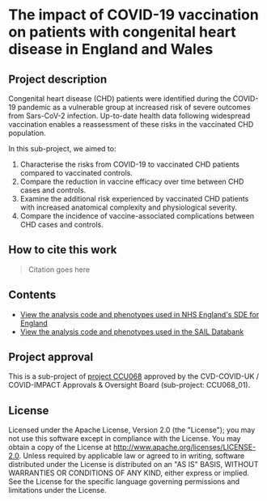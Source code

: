 # The impact of COVID-19 vaccination on patients with congenital heart disease in England and Wales

## Project description

Congenital heart disease (CHD) patients were identified during the COVID-19 pandemic as a vulnerable group at increased risk of severe outcomes from Sars-CoV-2 infection. Up-to-date health data following widespread vaccination enables a reassessment of these risks in the vaccinated CHD population.

In this sub-project, we aimed to:

1.	Characterise the risks from COVID-19 to vaccinated CHD patients compared to vaccinated controls.
2.	Compare the reduction in vaccine efficacy over time between CHD cases and controls.
3.	Examine the additional risk experienced by vaccinated CHD patients with increased anatomical complexity and physiological severity.
4.	Compare the incidence of vaccine-associated complications between CHD cases and controls.


## How to cite this work
> Citation goes here

## Contents

* [View the analysis code and phenotypes used in NHS England's SDE for England](https://github.com/BHFDSC/CCU068_01/tree/main/england)
* [View the analysis code and phenotypes used in the SAIL Databank](https://github.com/BHFDSC/CCU068_01/tree/main/wales)

## Project approval

This is a sub-project of [project CCU068](https://github.com/BHFDSC/CCU068) approved by the CVD-COVID-UK / COVID-IMPACT Approvals & Oversight Board (sub-project: CCU068_01).

## License

Licensed under the Apache License, Version 2.0 (the "License"); you may not use this software except in compliance with the License. You may obtain a copy of the License at http://www.apache.org/licenses/LICENSE-2.0. Unless required by applicable law or agreed to in writing, software distributed under the License is distributed on an "AS IS" BASIS, WITHOUT WARRANTIES OR CONDITIONS OF ANY KIND, either express or implied. See the License for the specific language governing permissions and limitations under the License.
